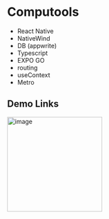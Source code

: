 # Computools

- React Native
- NativeWind
- DB (appwrite)
- Typescript
- EXPO GO
- routing
- useContext
- Metro

## Demo Links

<img width="220" alt="image" src="https://github.com/user-attachments/assets/578e464a-18f7-4b32-9726-fbf5e9ff7df1" />
